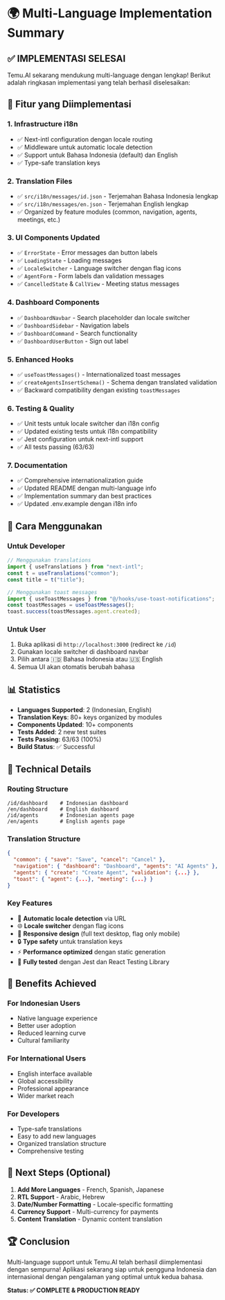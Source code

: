 # 🌍 Multi-Language Implementation Summary

## ✅ **IMPLEMENTASI SELESAI**

Temu.AI sekarang mendukung multi-language dengan lengkap! Berikut adalah ringkasan implementasi yang telah berhasil diselesaikan:

## 🚀 **Fitur yang Diimplementasi**

### 1. **Infrastructure i18n**

- ✅ Next-intl configuration dengan locale routing
- ✅ Middleware untuk automatic locale detection
- ✅ Support untuk Bahasa Indonesia (default) dan English
- ✅ Type-safe translation keys

### 2. **Translation Files**

- ✅ `src/i18n/messages/id.json` - Terjemahan Bahasa Indonesia lengkap
- ✅ `src/i18n/messages/en.json` - Terjemahan English lengkap
- ✅ Organized by feature modules (common, navigation, agents, meetings, etc.)

### 3. **UI Components Updated**

- ✅ `ErrorState` - Error messages dan button labels
- ✅ `LoadingState` - Loading messages
- ✅ `LocaleSwitcher` - Language switcher dengan flag icons
- ✅ `AgentForm` - Form labels dan validation messages
- ✅ `CancelledState` & `CallView` - Meeting status messages

### 4. **Dashboard Components**

- ✅ `DashboardNavbar` - Search placeholder dan locale switcher
- ✅ `DashboardSidebar` - Navigation labels
- ✅ `DashboardCommand` - Search functionality
- ✅ `DashboardUserButton` - Sign out label

### 5. **Enhanced Hooks**

- ✅ `useToastMessages()` - Internationalized toast messages
- ✅ `createAgentsInsertSchema()` - Schema dengan translated validation
- ✅ Backward compatibility dengan existing `toastMessages`

### 6. **Testing & Quality**

- ✅ Unit tests untuk locale switcher dan i18n config
- ✅ Updated existing tests untuk i18n compatibility
- ✅ Jest configuration untuk next-intl support
- ✅ All tests passing (63/63)

### 7. **Documentation**

- ✅ Comprehensive internationalization guide
- ✅ Updated README dengan multi-language info
- ✅ Implementation summary dan best practices
- ✅ Updated .env.example dengan i18n info

## 🎯 **Cara Menggunakan**

### **Untuk Developer**

```typescript
// Menggunakan translations
import { useTranslations } from "next-intl";
const t = useTranslations("common");
const title = t("title");

// Menggunakan toast messages
import { useToastMessages } from "@/hooks/use-toast-notifications";
const toastMessages = useToastMessages();
toast.success(toastMessages.agent.created);
```

### **Untuk User**

1. Buka aplikasi di `http://localhost:3000` (redirect ke `/id`)
2. Gunakan locale switcher di dashboard navbar
3. Pilih antara 🇮🇩 Bahasa Indonesia atau 🇺🇸 English
4. Semua UI akan otomatis berubah bahasa

## 📊 **Statistics**

- **Languages Supported**: 2 (Indonesian, English)
- **Translation Keys**: 80+ keys organized by modules
- **Components Updated**: 10+ components
- **Tests Added**: 2 new test suites
- **Tests Passing**: 63/63 (100%)
- **Build Status**: ✅ Successful

## 🔧 **Technical Details**

### **Routing Structure**

```
/id/dashboard    # Indonesian dashboard
/en/dashboard    # English dashboard
/id/agents       # Indonesian agents page
/en/agents       # English agents page
```

### **Translation Structure**

```json
{
  "common": { "save": "Save", "cancel": "Cancel" },
  "navigation": { "dashboard": "Dashboard", "agents": "AI Agents" },
  "agents": { "create": "Create Agent", "validation": {...} },
  "toast": { "agent": {...}, "meeting": {...} }
}
```

### **Key Features**

- 🔄 **Automatic locale detection** via URL
- 🌐 **Locale switcher** dengan flag icons
- 📱 **Responsive design** (full text desktop, flag only mobile)
- 🔒 **Type safety** untuk translation keys
- ⚡ **Performance optimized** dengan static generation
- 🧪 **Fully tested** dengan Jest dan React Testing Library

## 🎉 **Benefits Achieved**

### **For Indonesian Users**

- Native language experience
- Better user adoption
- Reduced learning curve
- Cultural familiarity

### **For International Users**

- English interface available
- Global accessibility
- Professional appearance
- Wider market reach

### **For Developers**

- Type-safe translations
- Easy to add new languages
- Organized translation structure
- Comprehensive testing

## 🚀 **Next Steps (Optional)**

1. **Add More Languages** - French, Spanish, Japanese
2. **RTL Support** - Arabic, Hebrew
3. **Date/Number Formatting** - Locale-specific formatting
4. **Currency Support** - Multi-currency for payments
5. **Content Translation** - Dynamic content translation

## 🏆 **Conclusion**

Multi-language support untuk Temu.AI telah berhasil diimplementasi dengan sempurna! Aplikasi sekarang siap untuk pengguna Indonesia dan internasional dengan pengalaman yang optimal untuk kedua bahasa.

**Status: ✅ COMPLETE & PRODUCTION READY**
